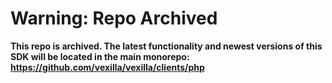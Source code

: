 # Warning: Repo Archived

**This repo is archived. The latest functionality and newest versions of this SDK will be located in the main monorepo: https://github.com/vexilla/vexilla/clients/php**
